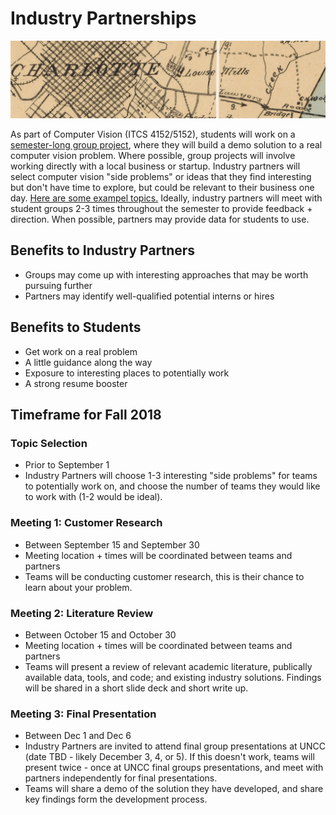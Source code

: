 # Industry Partnerships

![](graphics/old_charlotte_map.png)

As part of Computer Vision (ITCS 4152/5152), students will work on a [semester-long group project](https://github.com/unccv/course_project), where they will build a demo solution to a real computer vision problem. Where possible, group projects will involve working directly with a local business or startup. Industry partners will select computer vision "side problems" or ideas that they find interesting but don't have time to explore, but could be relevant to their business one day. [Here are some exampel topics.](https://docs.google.com/spreadsheets/d/1ihH5_DdFyn5M0yv9maoYeqpiFoL4fL5jLYOeC4IgN0s/edit#gid=0) Ideally, industry partners will meet with student groups 2-3 times throughout the semester to provide feedback + direction. When possible, partners may provide data for students to use.

## Benefits to Industry Partners
- Groups may come up with interesting approaches that may be worth pursuing further
- Partners may identify well-qualified potential interns or hires

## Benefits to Students
- Get work on a real problem
- A little guidance along the way
- Exposure to interesting places to potentially work
- A strong resume booster

## Timeframe for Fall 2018

### Topic Selection
- Prior to September 1
- Industry Partners will choose 1-3 interesting "side problems" for teams to potentially work on, and choose the number of teams they would like to work with (1-2 would be ideal).

### Meeting 1: Customer Research
- Between September 15 and September 30
- Meeting location + times will be coordinated between teams and partners
- Teams will be conducting customer research, this is their chance to learn about your problem. 

### Meeting 2: Literature Review
- Between October 15 and October 30
- Meeting location + times will be coordinated between teams and partners
- Teams will present a review of relevant academic literature, publically available data, tools, and code; and existing industry solutions. Findings will be shared in a short slide deck and short write up.

### Meeting 3: Final Presentation
- Between Dec 1 and Dec 6
- Industry Partners are invited to attend final group presentations at UNCC (date TBD - likely December 3, 4, or 5). If this doesn't work, teams will present twice - once at UNCC final groups presentations, and meet with partners independently for final presentations.
- Teams will share a demo of the solution they have developed, and share key findings form the development process. 